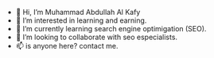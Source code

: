 - 👋 Hi, I’m Muhammad Abdullah Al Kafy
- 👀 I’m interested in learning and earning.
- 🌱 I’m currently learning search engine optimigation (SEO).
- 💞️ I’m looking to collaborate with seo especialists.
- 📫 is anyone here? contact me.

<!---
Kafy2019/Kafy2019 is a ✨ special ✨ repository because its `README.md` (this file) appears on your GitHub profile.
You can click the Preview link to take a look at your changes.
--->
